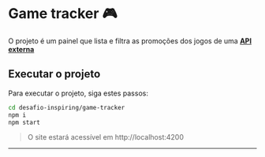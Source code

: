 # Game tracker :video_game:
O projeto é um painel que lista e filtra as promoções dos jogos de uma [**API externa**](https://www.cheapshark.com/api/1.0/deals)
## Executar o projeto

Para executar o projeto, siga estes passos:

```bash
cd desafio-inspiring/game-tracker
npm i
npm start
```
> O site estará acessível em http://localhost:4200
___
